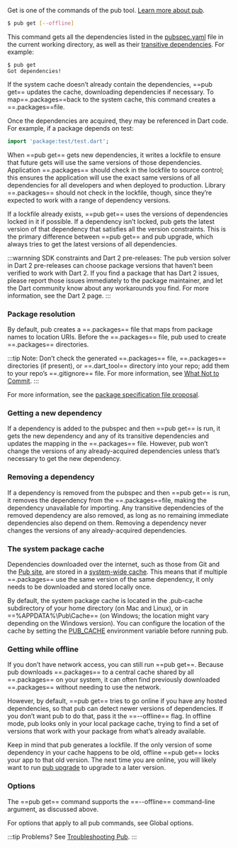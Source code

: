 Get is one of the commands of the pub tool. [Learn more about pub](../).

```bash
$ pub get [--offline]
```

This command gets all the dependencies listed in the [pubspec.yaml](../pubspec.md) file in the current working directory, as well as their [transitive dependencies](../glossary.md#transitive-dependency). For example:

```{1}
$ pub get
Got dependencies!
```

If the system cache doesn’t already contain the dependencies, ==pub get== updates the cache, downloading dependencies if necessary. To map==.packages==back to the system cache, this command creates a ==.packages==file.

Once the dependencies are acquired, they may be referenced in Dart code. For example, if a package depends on test:

```dart
import 'package:test/test.dart';
```

When ==pub get== gets new dependencies, it writes a lockfile to ensure that future gets will use the same versions of those dependencies. Application ==.packages== should check in the lockfile to source control; this ensures the application will use the exact same versions of all dependencies for all developers and when deployed to production. Library ==.packages== should not check in the lockfile, though, since they’re expected to work with a range of dependency versions.

If a lockfile already exists, ==pub get== uses the versions of dependencies locked in it if possible. If a dependency isn’t locked, pub gets the latest version of that dependency that satisfies all the version constraints. This is the primary difference between ==pub get== and pub upgrade, which always tries to get the latest versions of all dependencies.

:::warnning
SDK constraints and Dart 2 pre-releases: The pub version solver in Dart 2 pre-releases can choose package versions that haven’t been verified to work with Dart 2. If you find a package that has Dart 2 issues, please report those issues immediately to the package maintainer, and let the Dart community know about any workarounds you find. For more information, see the Dart 2 page.
:::
### Package resolution
By default, pub creates a ==.packages== file that maps from package names to location URIs. Before the ==.packages== file, pub used to create ==.packages== directories.

:::tip
Note: Don’t check the generated ==.packages== file, ==.packages== directories (if present), or ==.dart_tool== directory into your repo; add them to your repo’s ==.gitignore== file. For more information, see [What Not to Commit](../../libraries/private-files.md).
:::

For more information, see the [package specification file proposal](https://github.com/lrhn/dep-pkgspec/blob/master/DEP-pkgspec.md#proposal).

### Getting a new dependency
If a dependency is added to the pubspec and then ==pub get== is run, it gets the new dependency and any of its transitive dependencies and updates the mapping in the ==.packages== file. However, pub won’t change the versions of any already-acquired dependencies unless that’s necessary to get the new dependency.

### Removing a dependency
If a dependency is removed from the pubspec and then ==pub get== is run, it removes the dependency from the ==.packages==file, making the dependency unavailable for importing. Any transitive dependencies of the removed dependency are also removed, as long as no remaining immediate dependencies also depend on them. Removing a dependency never changes the versions of any already-acquired dependencies.

### The system package cache
Dependencies downloaded over the internet, such as those from Git and the [Pub site](https://pub.dartlang.org/), are stored in a [system-wide cache](../glossary.md#system-cache). This means that if multiple ==.packages== use the same version of the same dependency, it only needs to be downloaded and stored locally once.

By default, the system package cache is located in the .pub-cache subdirectory of your home directory (on Mac and Linux), or in ==%APPDATA%\Pub\Cache== (on Windows; the location might vary depending on the Windows version). You can configure the location of the cache by setting the [PUB_CACHE](../environment-variables.md) environment variable before running pub.

###  Getting while offline
If you don’t have network access, you can still run ==pub get==. Because pub downloads ==.packages== to a central cache shared by all ==.packages== on your system, it can often find previously downloaded ==.packages== without needing to use the network.

However, by default, ==pub get== tries to go online if you have any hosted dependencies, so that pub can detect newer versions of dependencies. If you don’t want pub to do that, pass it the ==--offline== flag. In offline mode, pub looks only in your local package cache, trying to find a set of versions that work with your package from what’s already available.

Keep in mind that pub generates a lockfile. If the only version of some dependency in your cache happens to be old, offline ==pub get== locks your app to that old version. The next time you are online, you will likely want to run [pub upgrade](./pub-upgrade.md) to upgrade to a later version.

### Options
The ==pub get== command supports the ==--offline== command-line argument, as discussed above.

For options that apply to all pub commands, see Global options.

:::tip
Problems? See [Troubleshooting Pub](../troubleshoot.md).
:::